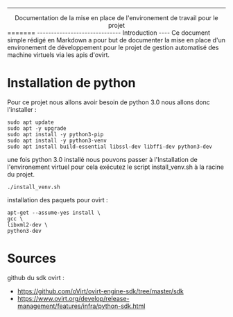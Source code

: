 ------------------------------
<center>Documentation de la mise en place de l'environement de travail pour le projet</center>
=======
------------------------------
Introduction
----
Ce document simple rédigé en Markdown a pour but de documenter la mise en place d'un environement de développement pour le projet de gestion automatisé des machine virtuels via les apis d'ovirt.

# Installation de python

Pour ce projet nous allons avoir besoin de python 3.0 nous allons donc l'installer :
```
sudo apt update
sudo apt -y upgrade
sudo apt install -y python3-pip
sudo apt install -y python3-venv
sudo apt install build-essential libssl-dev libffi-dev python3-dev
```

une fois python 3.0 installé nous pouvons passer à l'Installation de l'environement virtuel pour cela exécutez le script install_venv.sh à la racine du projet.

```
./install_venv.sh
```

installation des paquets pour ovirt :
```
apt-get --assume-yes install \
gcc \
libxml2-dev \
python3-dev

```
# Sources
github du sdk ovirt :
* https://github.com/oVirt/ovirt-engine-sdk/tree/master/sdk
* https://www.ovirt.org/develop/release-management/features/infra/python-sdk.html
